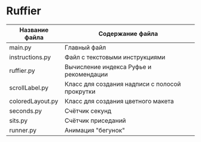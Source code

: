 # Ruffier

Название файла  | Содержание файла
----------------|---------------------
main.py         | Главный файл
instructions.py | Файл с текстовыми инструкциями
ruffier.py      | Вычисление индекса Руфье и рекомендации
scrollLabel.py  | Класс для создания надписи с полосой прокрутки 
coloredLayout.py| Класс для создания цветного макета
seconds.py      | Счётчик секунд
sits.py         | Счётчик приседаний 
runner.py       | Анимация "бегунок"
